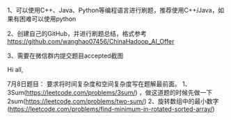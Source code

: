 1、可以使用C++、Java、Python等编程语言进行刷题，推荐使用C++/Java，如果有困难可以使用python

2、创建自己的GitHub，并进行刷题总结，格式参考
https://github.com/wanghao07456/ChinaHadoop_AI_Offer

3、需要在微信群内提交题目accepted截图

Hi all,

7月8日题目：
要求将时间复杂度和空间复杂度写在题解最前面。
1、3Sum(https://leetcode.com/problems/3sum/) ，做这道题的时候先做一下2sum(https://leetcode.com/problems/two-sum/)
2、旋转数组中的最小数字(https://leetcode.com/problems/find-minimum-in-rotated-sorted-array/)
